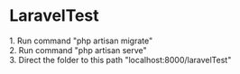 <h1>LaravelTest</h1>
1. Run command "php artisan migrate"</br>
2. Run command "php artisan serve"</br>
3. Direct the folder to this path "localhost:8000/laravelTest"
